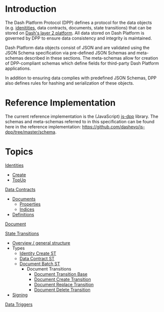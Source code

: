# Introduction

The Dash Platform Protocol (DPP) defines a protocol for the data objects (e.g.  [idenitities](platform-protocol-reference-identity), data contracts, documents, state transitions) that can be stored on [Dash's layer 2 platform](https://dashplatform.readme.io/docs/introduction-what-is-dash-platform). All data stored on Dash Platform is governed by DPP to ensure data consistency and integrity is maintained.

Dash Platform data objects consist of JSON and are validated using the JSON Schema specification via pre-defined JSON Schemas and meta-schemas described in these sections. The meta-schemas allow for creation of DPP-compliant schemas which define fields for third-party Dash Platform applications.

In addition to ensuring data complies with predefined JSON Schemas, DPP also defines rules for hashing and serialization of these objects.

# Reference Implementation

The current reference implementation is the (JavaScript) [js-dpp](https://github.com/dashevo/js-dpp) library. The schemas and meta-schemas referred to in this specification can be found here in the reference implementation: https://github.com/dashevo/js-dpp/tree/master/schema.

# Topics

[Identities](platform-protocol-reference-identity)
 - [Create](platform-protocol-reference-identity#identity-creation)
 - [TopUp](platform-protocol-reference-identity#identity-topup)

[Data Contracts](platform-protocol-reference-data-contract)
 - [Documents](platform-protocol-reference-data-contract#data-contract-documents)
   - [Properties](platform-protocol-reference-data-contract#document-properties)
   - [Indices](platform-protocol-reference-data-contract#document-indices)
 - [Definitions](platform-protocol-reference-data-contract#data-contract-definitions)

[Document](platform-protocol-reference-document)

[State Transitions](platform-protocol-reference-state-transition)
 - [Overview / general structure](platform-protocol-reference-state-transition)
 - Types
   - [Identity Create ST](platform-protocol-reference-identity#identity-creation)
   - [Data Contract ST](platform-protocol-reference-data-contract#data-contract-creation)
   - [Document Batch ST](platform-protocol-reference-document)
     - Document Transitions
       - [Document Transition Base](platform-protocol-reference-document#document-base-transition)
       - [Document Create Transition](platform-protocol-reference-document#document-create-transition)
       - [Document Replace Transition](platform-protocol-reference-document#document-replace-transition)
       - [Document Delete Transition](platform-protocol-reference-document#document-delete-transition)
 - [Signing](platform-protocol-reference-state-transition#state-transition-signing)

[Data Triggers](platform-protocol-reference-data-trigger)